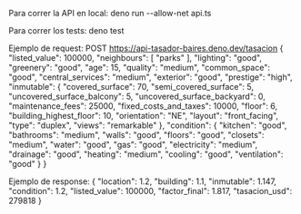 Para correr la API en local:
deno run --allow-net api.ts

Para correr los tests:
deno test

Ejemplo de request:
POST
https://api-tasador-baires.deno.dev/tasacion
{
    "listed_value": 100000,
    "neighbours": [
        "parks"
    ],
    "lighting": "good",
    "greenery": "good",
    "age": 15,
    "quality": "medium",
    "common_space": "good",
    "central_services": "medium",
    "exterior": "good",
    "prestige": "high",
    "inmutable": {
        "covered_surface": 70,
        "semi_covered_surface": 5,
        "uncovered_surface_balcony": 5,
        "uncovered_surface_backyard": 0,
        "maintenance_fees": 25000,
        "fixed_costs_and_taxes": 10000,
        "floor": 6,
        "building_highest_floor": 10,
        "orientation": "NE",
        "layout": "front_facing",
        "type": "duplex",
        "views": "remarkable"
    },
    "condition": {
        "kitchen": "good",
        "bathrooms": "medium",
        "walls": "good",
        "floors": "good",
        "closets": "medium",
        "water": "good",
        "gas": "good",
        "electricity": "medium",
        "drainage": "good",
        "heating": "medium",
        "cooling": "good",
        "ventilation": "good"
    }
}

Ejemplo de response:
{
    "location": 1.2,
    "building": 1.1,
    "inmutable": 1.147,
    "condition": 1.2,
    "listed_value": 100000,
    "factor_final": 1.817,
    "tasacion_usd": 279818
}